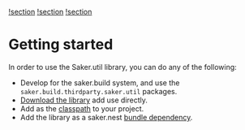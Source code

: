 [!section](addclasspath.md)
[!section](downloadlib.md)
[!section](asbundledependency.md)

# Getting started

In order to use the Saker.util library, you can do any of the following:

* Develop for the saker.build system, and use the `saker.build.thirdparty.saker.util` packages.
* [Download the library](downloadlib.md) add use directly.
* Add as the [classpath](addclasspath.md) to your project.
* Add the library as a saker.nest [bundle dependency](asbundledependency.md).
